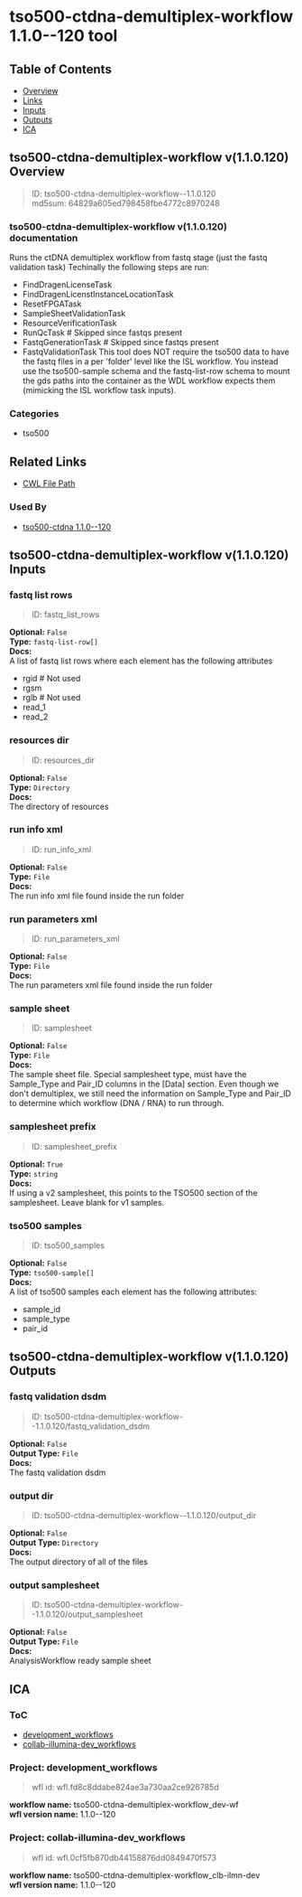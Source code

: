 
tso500-ctdna-demultiplex-workflow 1.1.0--120 tool
=================================================

## Table of Contents
  
- [Overview](#tso500-ctdna-demultiplex-workflow-v110120-overview)  
- [Links](#related-links)  
- [Inputs](#tso500-ctdna-demultiplex-workflow-v110120-inputs)  
- [Outputs](#tso500-ctdna-demultiplex-workflow-v110120-outputs)  
- [ICA](#ica)  


## tso500-ctdna-demultiplex-workflow v(1.1.0.120) Overview



  
> ID: tso500-ctdna-demultiplex-workflow--1.1.0.120  
> md5sum: 64829a605ed798458fbe4772c8970248

### tso500-ctdna-demultiplex-workflow v(1.1.0.120) documentation
  
Runs the ctDNA demultiplex workflow from fastq stage (just the fastq validation task)
Techinally the following steps are run:
* FindDragenLicenseTask
* FindDragenLicenstInstanceLocationTask
* ResetFPGATask
* SampleSheetValidationTask
* ResourceVerificationTask
* RunQcTask  # Skipped since fastqs present
* FastqGenerationTask  # Skipped since fastqs present
* FastqValidationTask
This tool does NOT require the tso500 data to have the fastq files in a per 'folder' level like the ISL workflow.
You instead use the tso500-sample schema and the fastq-list-row schema to mount the gds paths into the container
as the WDL workflow expects them (mimicking the ISL workflow task inputs).

### Categories
  
- tso500  


## Related Links
  
- [CWL File Path](../../../../../../tools/tso500-ctdna-demultiplex-workflow/1.1.0--120/tso500-ctdna-demultiplex-workflow__1.1.0--120.cwl)  


### Used By
  
- [tso500-ctdna 1.1.0--120](../../../workflows/tso500-ctdna/1.1.0--120/tso500-ctdna__1.1.0--120.md)  

  


## tso500-ctdna-demultiplex-workflow v(1.1.0.120) Inputs

### fastq list rows



  
> ID: fastq_list_rows
  
**Optional:** `False`  
**Type:** `fastq-list-row[]`  
**Docs:**  
A list of fastq list rows where each element has the following attributes
* rgid  # Not used
* rgsm
* rglb  # Not used
* read_1
* read_2


### resources dir



  
> ID: resources_dir
  
**Optional:** `False`  
**Type:** `Directory`  
**Docs:**  
The directory of resources


### run info xml



  
> ID: run_info_xml
  
**Optional:** `False`  
**Type:** `File`  
**Docs:**  
The run info xml file found inside the run folder


### run parameters xml



  
> ID: run_parameters_xml
  
**Optional:** `False`  
**Type:** `File`  
**Docs:**  
The run parameters xml file found inside the run folder


### sample sheet



  
> ID: samplesheet
  
**Optional:** `False`  
**Type:** `File`  
**Docs:**  
The sample sheet file. Special samplesheet type, must have the Sample_Type and Pair_ID columns in the [Data] section.
Even though we don't demultiplex, we still need the information on Sample_Type and Pair_ID to determine which
workflow (DNA / RNA) to run through.


### samplesheet prefix



  
> ID: samplesheet_prefix
  
**Optional:** `True`  
**Type:** `string`  
**Docs:**  
If using a v2 samplesheet, this points to the TSO500 section of the samplesheet.
Leave blank for v1 samples.


### tso500 samples



  
> ID: tso500_samples
  
**Optional:** `False`  
**Type:** `tso500-sample[]`  
**Docs:**  
A list of tso500 samples each element has the following attributes:
* sample_id
* sample_type
* pair_id

  


## tso500-ctdna-demultiplex-workflow v(1.1.0.120) Outputs

### fastq validation dsdm



  
> ID: tso500-ctdna-demultiplex-workflow--1.1.0.120/fastq_validation_dsdm  

  
**Optional:** `False`  
**Output Type:** `File`  
**Docs:**  
The fastq validation dsdm
  


### output dir



  
> ID: tso500-ctdna-demultiplex-workflow--1.1.0.120/output_dir  

  
**Optional:** `False`  
**Output Type:** `Directory`  
**Docs:**  
The output directory of all of the files
  


### output samplesheet



  
> ID: tso500-ctdna-demultiplex-workflow--1.1.0.120/output_samplesheet  

  
**Optional:** `False`  
**Output Type:** `File`  
**Docs:**  
AnalysisWorkflow ready sample sheet
  

  


## ICA

### ToC
  
- [development_workflows](#development_workflows)  
- [collab-illumina-dev_workflows](#collab-illumina-dev_workflows)  


### Project: development_workflows


> wfl id: wfl.fd8c8ddabe824ae3a730aa2ce926785d  

  
**workflow name:** tso500-ctdna-demultiplex-workflow_dev-wf  
**wfl version name:** 1.1.0--120  


### Project: collab-illumina-dev_workflows


> wfl id: wfl.0cf5fb870db44158876dd0849470f573  

  
**workflow name:** tso500-ctdna-demultiplex-workflow_clb-ilmn-dev  
**wfl version name:** 1.1.0--120  

  

